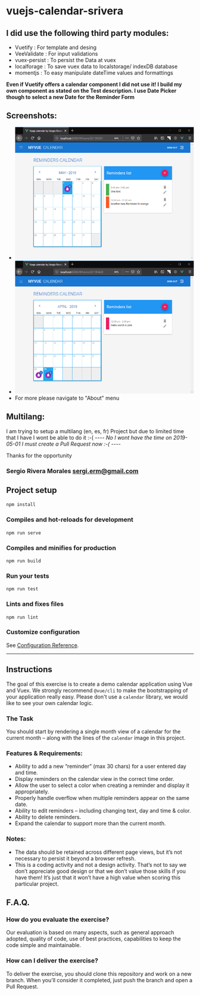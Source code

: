 # vuejs-calendar-srivera

## I did use the following third party modules:

- Vuetify : For template and desing
- VeeValidate : For input validations
- vuex-persist : To persist the Data at vuex
- localforage : To save vuex data to localstorage/ indexDB database
- momentjs : To easy manipulate dateTime values and formattings

**Even if Vuetify offers a calendar component I did not use it! I build my own component as stated on the Test description. I use Date Picker though to select a new Date for the Reminder Form**

## Screenshots:

- ![alt text](public/img/calendar01.png "Default view")
- ![alt text](public/img/calendar02.png "Navigating months")
- For more please navigate to "About" menu

## Multilang:

I am trying to setup a multilang (en, es, fr) Project but due to limited time that I have I wont be able to do it :-( ---- _No I wont have the time on 2019-05-01 I must create a Pull Request now :-(_ ----

Thanks for the opportunity

### Sergio Rivera Morales [sergi.erm@gmail.com](mailto:sergi.erm@gmail.com)


## Project setup

```
npm install
```

### Compiles and hot-reloads for development

```
npm run serve
```

### Compiles and minifies for production

```
npm run build
```

### Run your tests

```
npm run test
```

### Lints and fixes files

```
npm run lint
```

### Customize configuration

See [Configuration Reference](https://cli.vuejs.org/config/).

---

## Instructions

The goal of this exercise is to create a demo calendar application using Vue and Vuex. We strongly recommend `@vue/cli` to make the bootstrapping of your application really easy.
Please don't use a `calendar` library, we would like to see your own calendar logic.

### The Task

You should start by rendering a single month view of a calendar for the current month – along with the lines of the `calendar` image in this project.

### Features & Requirements:

- Ability to add a new “reminder” (max 30 chars) for a user entered day and time.
- Display reminders on the calendar view in the correct time order.
- Allow the user to select a color when creating a reminder and display it appropriately.
- Properly handle overflow when multiple reminders appear on the same date.
- Ability to edit reminders – including changing text, day and time & color.
- Ability to delete reminders.
- Expand the calendar to support more than the current month.

### Notes:

- The data should be retained across different page views, but it’s not necessary to persist it beyond a browser refresh.
- This is a coding activity and not a design activity. That’s not to say we don’t appreciate good design or that we don’t value those skills if you have them! It’s just that it won’t have a high value when scoring this particular project.

## F.A.Q.

### How do you evaluate the exercise?

Our evaluation is based on many aspects, such as general approach adopted, quality of code, use of best practices, capabilities to keep the code simple and maintainable.

### How can I deliver the exercise?

To deliver the exercise, you should clone this repository and work on a new branch. When you'll consider it completed, just push the branch and open a Pull Request.
